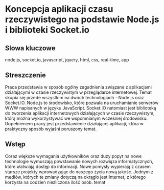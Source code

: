 # Koncepcja aplikacji czasu rzeczywistego na podstawie Node.js i biblioteki Socket.io

## Slowa kluczowe
node.js, socket.io, javascript, jquery, html, css, real-time, app

## Streszczenie
Praca przedstawia w sposób ogólny zagadnienia związane z aplikacjami działającymi w czasie rzeczywistym w przeglądarce internetowej. Temat skupia się przede wszystkim na dwóch technologiach - Node.js oraz Socket.IO. Node.js to środowisko, które pozwala na uruchamianie serwerów WWW napisanych w języku JavaScript. Socket.IO natomiast jest biblioteką do tworzenia aplikacji internetowych działających w czasie rzeczywistym, którą można wykorzystywać we wspomnianym wcześniej środowisku. Dopełnieniem pracy jest przedstawienie działającej aplikacji, która w praktyczny sposób wyjaśni poruszony temat.

## Wstęp
Coraz większe wymagania użytkowników oraz duży popyt na nowe technologie wymuszają powstawanie nowych rozwiąza informatycznych, które ułatwiają dostęp do informacji. Nowe pomysły wypierają z czasem starsze projekty wprowadzając do naszego życia nową jakość.
Jednym z mediów, których te zmiany dotyczą na okrągło jest Internet, z którego korzysta na codzień niezliczona ilość osób. temat

